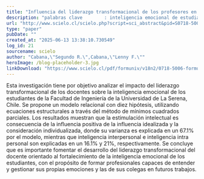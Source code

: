 ```yaml
---
title: "Influencia del liderazgo transformacional de los profesores en la inteligencia emocional de estudiantes. Caso de la Facultad de Ingeniería de la Universidad de La Serena (Chile)"
description: "palabras clave 		: inteligencia emocional de estudiantes; liderazgo transformacional del docente; estimulación intelectual; inteligencia interpersonal; inteligencia intrapersonal; gestionar emociones."
url: "http://www.scielo.cl/scielo.php?script=sci_abstract&pid=S0718-50062025000200047&lng=es&nrm=iso&tlng=es"
type: "paper"
pubDate: ""
created_at: "2025-06-13 13:38:10.730549"
log_id: 21
sourcename: scielo
author: "Cabana,\"Segundo R.\",Cabana,\"Lenny F.\""
heroImage: /blog-placeholder-3.jpg
linkDownload: "https://www.scielo.cl/pdf/formuniv/v18n2/0718-5006-formuniv-18-02-47.pdf"
---
```


Esta investigación tiene por objetivo analizar el impacto del liderazgo transformacional de los docentes sobre la inteligencia emocional de los estudiantes de la Facultad de Ingeniería de la Universidad de La Serena, Chile. Se propone un modelo relacional con diez hipótesis, utilizando ecuaciones estructurales a través del método de mínimos cuadrados parciales. Los resultados muestran que la estimulación intelectual es consecuencia de la influencia positiva de la influencia idealizada y la consideración individualizada, donde su varianza es explicada en un 67.1% por el modelo, mientras que inteligencia interpersonal e inteligencia intra personal son explicadas en un 16.1% y 21%, respectivamente. Se concluye que es importante fomentar el desarrollo del liderazgo transformacional del docente orientado al fortalecimiento de la inteligencia emocional de los estudiantes, con el propósito de formar profesionales capaces de entender y gestionar sus propias emociones y las de sus colegas en futuros trabajos.
